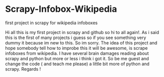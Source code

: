 # Scrapy-Infobox-Wikipedia
first project in scrapy for wikipedia infoboxes

Hi all this is my first project in scrapy and github so hi to all again!. As i said this is the first of many projects i guess so if you
see something very dummy it because im new to this. So im sorry. The idea of this project and hope somebody tell how to improbe this it will
be awesome, is scrape infoboxes from wikipedia. I have several brain damages reading about scrapy and python but more or less i think i got it.
So be me guest and change the code ( and teach me please) a little bit more of python and scrapy. Regards !
